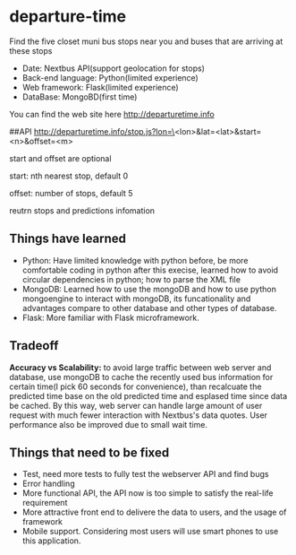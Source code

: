 # departure-time

Find the five closet muni bus stops near you and buses that are arriving at these stops

* Date: Nextbus API(support geolocation for stops)
* Back-end language: Python(limited experience)
* Web framework: Flask(limited experience)
* DataBase: MongoBD(first time)

You can find the web site here http://departuretime.info

##API
http://departuretime.info/stop.js?lon=\<lon\>&lat=\<lat\>&start=\<n\>&offset=\<m\>

start and offset are optional

start: nth nearest stop, default 0

offset: number of stops, default 5

reutrn stops and predictions infomation

## Things have learned
* Python: Have limited knowledge with python before, be more comfortable coding in python after this execise, learned how to avoid circular dependencies in python; how to parse the XML file
* MongoDB: Learned how to use the mongoDB and how to use python mongoengine to interact with mongoDB, its funcationality and advantages compare to other database and other types of database.
* Flask: More familiar with Flask microframework. 

## Tradeoff
**Accuracy vs Scalability:** to avoid large traffic between web server and database, use mongoDB to cache the recently used bus information for certain time(I pick 60 seconds for convenience), than recalcuate the predicted time base on the old predicted time and esplased time since data be cached. By this way, web server can handle large amount of user request with much fewer interaction with Nextbus's data quotes. User performance also be improved due to small wait time.

## Things that need to be fixed 
* Test, need more tests to fully test the webserver API and find bugs
* Error handling
* More functional API, the API now is too simple to satisfy the real-life requirement
* More attractive front end to delivere the data to users, and the usage of framework
* Mobile support. Considering most users will use smart phones to use this application.
